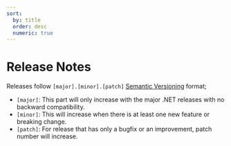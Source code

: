 ```yaml
---
sort:
  by: title
  order: desc
  numeric: true
---
```


# Release Notes

Releases follow `[major].[minor].[patch]` [Semantic Versioning][] format;

- `[major]`: This part will only increase with the major .NET releases with no
  backward compatibility.
- `[minor]`: This will increase when there is at least one new feature or
  breaking change.
- `[patch]`: For release that has only a bugfix or an improvement, patch number
  will increase.

[Semantic Versioning]:https://semver.org/
